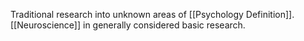 Traditional research into unknown areas of [[Psychology Definition]]. [[Neuroscience]] in generally considered basic research.
